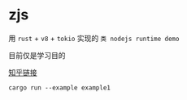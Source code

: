 # zjs

用 `rust` + `v8` + `tokio` 实现的 `类 nodejs runtime demo`

目前仅是学习目的

[知乎链接](https://zhuanlan.zhihu.com/p/21991000164)

```shell
cargo run --example example1
```
